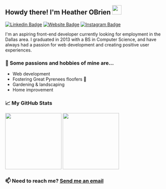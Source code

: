 ## Howdy there! I'm Heather OBrien <img src="https://raw.githubusercontent.com/MartinHeinz/MartinHeinz/master/wave.gif" width="30px">

[![Linkedin Badge](https://img.shields.io/badge/-LinkedIn-0e76a8?style=flat-square&logo=Linkedin&logoColor=white)](https://linkedin.com/in/haobrientx)
[![Website Badge](https://img.shields.io/badge/Website-3b5998?style=flat-square&logo=google-chrome&logoColor=white)](https://haobrien.com)
[![Instagram Badge](https://img.shields.io/badge/-Instagram-e4405f?style=flat-square&logo=Instagram&logoColor=white)](https://instagram.com/hazelhob/)

I'm an aspiring front-end developer currently looking for employment in the Dallas area. I graduated in 2013 with a BS in Computer Science, and have always had a passion for web development and creating positive user experiences.


### 🧡 Some passions and hobbies of mine are...
- Web development
- Fostering Great Pyrenees floofers 🐶 
- Gardening & landscaping
- Home improvement

### 📈 My GitHub Stats

<p>
 <img height="180em" src="https://github-readme-stats.vercel.app/api?username=haobrien&show_icons=true">
<img height="180em" src="https://github-readme-stats.vercel.app/api/top-langs/?username=haobrien&layout=compact">
</p>



### 📫 Need to reach me? [Send me an email](mailto:haobrientx@gmail.com)

<!--
**haobrien/haobrien** is a ✨ _special_ ✨ repository because its `README.md` (this file) appears on your GitHub profile.

Here are some ideas to get you started:

- 🔭 I’m currently working on ...
- 🌱 I’m currently learning ...
- 👯 I’m looking to collaborate on ...
- 🤔 I’m looking for help with ...
- 💬 Ask me about ...
- 📫 How to reach me: ...
- 😄 Pronouns: ...
- ⚡ Fun fact: ...
-->
